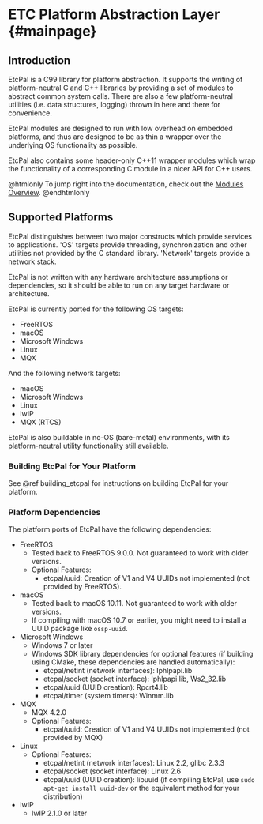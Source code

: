 # ETC Platform Abstraction Layer                                                        {#mainpage}

## Introduction

EtcPal is a C99 library for platform abstraction. It supports the writing of platform-neutral C and
C++ libraries by providing a set of modules to abstract common system calls. There are also a few
platform-neutral utilities (i.e. data structures, logging) thrown in here and there for convenience.

EtcPal modules are designed to run with low overhead on embedded platforms, and thus are designed
to be as thin a wrapper over the underlying OS functionality as possible.

EtcPal also contains some header-only C++11 wrapper modules which wrap the functionality of a
corresponding C module in a nicer API for C++ users.

@htmlonly
To jump right into the documentation, check out the <a href="modules.html">Modules Overview</a>.
@endhtmlonly

## Supported Platforms

EtcPal distinguishes between two major constructs which provide services to applications. 'OS'
targets provide threading, synchronization and other utilities not provided by the C standard
library. 'Network' targets provide a network stack.

EtcPal is not written with any hardware architecture assumptions or dependencies, so it should be
able to run on any target hardware or architecture.

EtcPal is currently ported for the following OS targets:

+ FreeRTOS
+ macOS
+ Microsoft Windows
+ Linux
+ MQX

And the following network targets:

+ macOS
+ Microsoft Windows
+ Linux
+ lwIP
+ MQX (RTCS)

EtcPal is also buildable in no-OS (bare-metal) environments, with its platform-neutral utility
functionality still available.

### Building EtcPal for Your Platform

See @ref building_etcpal for instructions on building EtcPal for your platform.

### Platform Dependencies

The platform ports of EtcPal have the following dependencies:
+ FreeRTOS
  - Tested back to FreeRTOS 9.0.0. Not guaranteed to work with older versions.
  - Optional Features:
    * etcpal/uuid: Creation of V1 and V4 UUIDs not implemented (not provided by FreeRTOS).
+ macOS
  - Tested back to macOS 10.11. Not guaranteed to work with older versions.
  - If compiling with macOS 10.7 or earlier, you might need to install a UUID package like
    `ossp-uuid`.
+ Microsoft Windows
  - Windows 7 or later
  - Windows SDK library dependencies for optional features (if building using CMake, these
    dependencies are handled automatically):
    * etcpal/netint (network interfaces): Iphlpapi.lib
    * etcpal/socket (socket interface): Iphlpapi.lib, Ws2_32.lib
    * etcpal/uuid (UUID creation): Rpcrt4.lib
    * etcpal/timer (system timers): Winmm.lib
+ MQX
  - MQX 4.2.0
  - Optional Features:
    * etcpal/uuid: Creation of V1 and V4 UUIDs not implemented (not provided by MQX)
+ Linux
  - Optional Features:
    * etcpal/netint (network interfaces): Linux 2.2, glibc 2.3.3
    * etcpal/socket (socket interface): Linux 2.6
    * etcpal/uuid (UUID creation): libuuid (if compiling EtcPal, use `sudo apt-get install uuid-dev`
      or the equivalent method for your distribution)
+ lwIP
  - lwIP 2.1.0 or later
